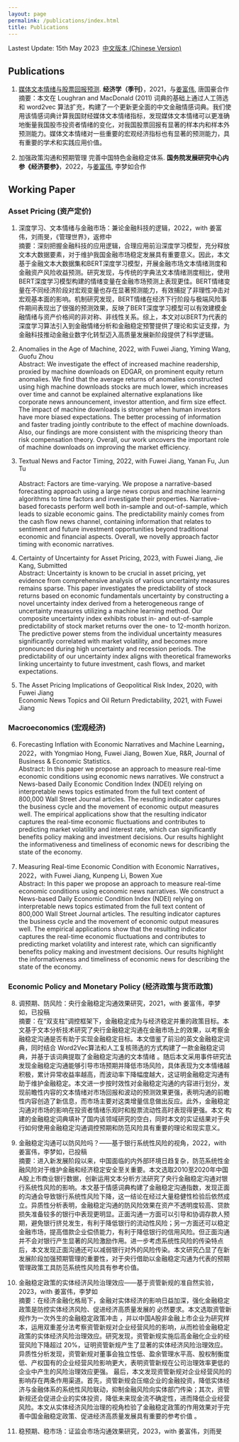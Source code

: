 ```yaml
---
layout: page
permalink: /publications/index.html
title: Publications
---
```


Lastest Update: 15th May 2023&nbsp;  [中文版本 (Chinese Version)](https://caihanlin.com/publications-zh/)

## Publications
1. [媒体文本情绪与股票回报预测](https://t.cnki.net/kcms/detail?v=hf1FnM8jOFnngK7QIKoy6pFsjExvBm_W02VmJbIt77qiGISHkEXPLXcEeXpM4q_Zd_HzFBCytPW41vVjw4jfkPOSWLAmL62JWos1Xc7_sfdMCMgAvFGicw==&uniplatform=NZKPT). **经济学（季刊）**，2021，与[姜富伟](https://fuweijiang.weebly.com/), 唐国豪合作<br>
摘要：本文在 Loughran and MacDonald (2011) 词典的基础上通过人工筛选和 word2vec 算法扩充，构建了一个更新更全面的中文金融情感词典。我们使用该情感词典计算我国财经媒体文本情绪指标，发现媒体文本情绪可以更准确地衡量我国股市投资者情绪的变化，对我国股票回报有显著的样本内和样本外预测能力。媒体文本情绪对一些重要的宏观经济指标也有显著的预测能力，具有重要的学术和实践应用价值。

1. 加强政策沟通和预期管理 完善中国特色金融稳定体系. **国务院发展研究中心内参《经济要参》**，2022，与[姜富伟](https://fuweijiang.weebly.com/), 李梦如合作

## Working Paper
### Asset Pricing (资产定价)
1. 深度学习、文本情绪与金融市场：兼论金融科技的逻辑，2022，with 姜富伟，刘雨旻，《管理世界》，返修中<br>
摘要：深刻把握金融科技的应用逻辑，合理应用前沿深度学习模型，充分释放文本大数据要素，对于维护我国金融市场稳定发展具有重要意义。因此，本文基于金融文本大数据集和BERT深度学习模型，开展金融市场文本情绪测度和金融资产风险收益预测。研究发现，与传统的字典法文本情绪测度相比，使用BERT深度学习模型构建的情绪变量在金融市场预测上表现更佳。BERT情绪变量在不同经济阶段对宏观变量也存在显著预测能力，有效捕捉了非理性冲击对宏观基本面的影响。机制研究发现，BERT情绪在经济下行阶段与极端风险事件期间表现出了很强的预测效果，反映了BERT深度学习模型可以有效建模金融情绪与资产价格间的非对称、非线性关系。综上，本文对以BERT为代表的深度学习算法引入到金融情绪分析和金融稳定预警提供了理论和实证支撑，为金融科技推动金融业数字化转型迈入高质量发展新阶段提供了科学逻辑。

2. Anomalies in the Age of Machine, 2022, with Fuwei Jiang, Yiming Wang, Guofu Zhou<br>
Abstract: We investigate the effect of increased machine readership, proxied by machine downloads on EDGAR, on prominent equity return anomalies. We find that the average returns of anomalies constructed using high machine downloads stocks are much lower, which increases over time and cannot be explained alternative explanations like corporate news announcement, investor attention, and firm size effect. The impact of machine downloads is stronger when human investors have more biased expectations. The better processing of information and faster trading jointly contribute to the effect of machine downloads. Also, our findings are more consistent with the mispricing theory than risk compensation theory. Overall, our work uncovers the important role of machine downloads on improving the market efficiency.

3. Textual News and Factor Timing, 2022, with Fuwei Jiang, Yanan Fu, Jun Tu<br>
<br>Abstract: Factors are time-varying. We propose a narrative-based forecasting approach using a large news corpus and machine learning algorithms to time factors and investigate their properties. Narrative-based forecasts perform well both in-sample and out-of-sample, which leads to sizable economic gains. The predictability mainly comes from the cash flow news channel, containing information that relates to sentiment and future investment opportunities beyond traditional economic and financial aspects. Overall, we novelly approach factor timing with economic narratives.

4. Certainty of Uncertainty for Asset Pricing, 2023, with Fuwei Jiang, Jie Kang, Submitted<br>
Abstract: Uncertainty is known to be crucial in asset pricing, yet evidence from comprehensive analysis of various uncertainty measures remains sparse. This paper investigates the predictability of stock returns based on economic fundamentals uncertainty by constructing a novel uncertainty index derived from a heterogeneous range of uncertainty measures utilizing a machine learning method. Our composite uncertainty index exhibits robust in- and out-of-sample predictability of stock market returns over the one- to 12-month horizon. The predictive power stems from the individual uncertainty measures significantly correlated with market volatility, and becomes more pronounced during high uncertainty and recession periods. The predictability of our uncertainty index aligns with theoretical frameworks linking uncertainty to future investment, cash flows, and market expectations.

5. The Asset Pricing Implications of Geopolitical Risk Index, 2020, with Fuwei Jiang <br>
Economic News Topics and Oil Return Predictability, 2021, with Fuwei Jiang 

### Macroeconomics (宏观经济)
6. Forecasting Inflation with Economic Narratives and Machine Learning，2022，with Yongmiao Hong, Fuwei Jiang,  Bowen Xue, R&R, Journal of Business & Economic Statistics. <br>
Abstract: In this paper we propose an approach to measure real-time economic conditions using economic news narratives. We construct a News-based Daily Economic Condition Index (NDEI) relying on interpretable news topics estimated from the full text content of 800,000 Wall Street Journal articles. The resulting indicator captures the business cycle and the movement of economic output measures well. The empirical applications show that the resulting indicator captures the real-time economic fluctuations and contributes to predicting market volatility and interest rate, which can significantly benefits policy making and investment decisions. Our results highlight the informativeness and timeliness of economic news for describing the state of the economy.

7. Measuring Real-time Economic Condition with Economic Narratives，2022，with Fuwei Jiang, Kunpeng Li, Bowen Xue  <br>
Abstract: In this paper we propose an approach to measure real-time economic conditions using economic news narratives. We construct a News-based Daily Economic Condition Index (NDEI) relying on interpretable news topics estimated from the full text content of 800,000 Wall Street Journal articles. The resulting indicator captures the business cycle and the movement of economic output measures well. The empirical applications show that the resulting indicator captures the real-time economic fluctuations and contributes to predicting market volatility and interest rate, which can significantly benefits policy making and investment decisions. Our results highlight the informativeness and timeliness of economic news for describing the state of the economy.

### Economic Policy and Monetary Policy (经济政策与货币政策)

8. 调预期、防风险：央行金融稳定沟通效果研究，2021，with 姜富伟，李梦如，已投稿<br>
摘要：在“双支柱”调控框架下，金融稳定成为与经济稳定并重的政策目标。本文基于文本分析技术研究了央行金融稳定沟通在金融市场上的效果，以考察金融稳定沟通是否有助于实现金融稳定目标。本文借鉴了前沿的英文金融稳定词典，同时结合 Word2Vec算法和人工复核筛选的方式构建了一款金融稳定词典，并基于该词典提取了金融稳定沟通的文本情绪 。随后本文采用事件研究法发现金融稳定沟通能够引导市场预期并降低市场风险，具体表现为文本情绪越积极，累计异常收益率越高，而波动率下降幅度越大，这证明金融稳定沟通有助于维护金融稳定。本文进一步按时效性对金融稳定沟通的内容进行划分，发现前瞻性内容的文本情绪对市场回报和波动的预测效果更强，表明沟通的前瞻性内容创造了新信息，而市场主要对这类增量信息做出反应。此外，金融稳定沟通对市场的影响在投资者情绪乐观时和股票流动性高时表现得更强。本文 构建的金融稳定词典填补了国内该领域研究的空白，同时本文的实证结果对于央行如何使用金融稳定沟通调控预期和防范风险具有重要的理论和现实意义。 

9. 金融稳定沟通可以防风险吗？——基于银行系统性风险的视角，2022，with 姜富伟，李梦如，已投稿<br>
摘要：进入新发展阶段以来，中国面临的内外部环境日趋复杂，防范系统性金融风险对于维护金融和经济稳定安全至关重要。本文选取2010至2020年中国A股上市商业银行数据，创新运用文本分析方法研究了央行金融稳定沟通对银行系统性风险的影响。本文基于情感词典构建了金融稳定沟通指数，发现正面的沟通会导致银行系统性风险下降，这一结论在经过大量稳健性检验后依然成立。异质性分析表明，金融稳定沟通的防风险效果在资产不透明度较高、贷款损失准备较多的银行中表现更明显。正面沟通一方面可以引导和协调存款人预期，避免银行挤兑发生，有利于降低银行的流动性风险；另一方面还可以稳定金融市场，提高借款企业偿债能力，有利于降低银行的信用风险。但正面沟通并不会对银行产生显著的风险激励作用。进一步考虑系统性风险的传染特点后，本文发现正面沟通还可以减弱银行对外的风险传染。本文研究凸显了在新发展阶段加强预期管理的重要性，对于央行借助以金融稳定沟通为代表的预期管理政策工具防范系统性风险具有参考价值。

10. 金融稳定政策的实体经济风险治理效应——基于资管新规的准自然实验，2023，with 姜富伟，李梦如<br>
摘要：在经济金融化格局下，金融对实体经济的影响日益加深，强化金融稳定政策是防控实体经济风险、促进经济高质量发展的 必然要求。本文选取资管新规作为一次外生的金融稳定政策冲击 ，并以中国A股非金融上市企业为研究样本，运用双重差分法考察资管新规对企业经营风险的影响，从而检验金融稳定政策的实体经济风险治理效应。研究发现，资管新规实施后高金融化企业的经营风险下降超过 20%，证明资管新规产生了显著的实体经济风险治理效应。异质性分析发现，资管新规对董事会独立性低、盈余管理水平高、股权制衡度低、产权国有的企业经营风险影响更大，表明资管新规在公司治理效率更低的企业中产生的风险治理效应更强。 最后，本文发现资管新规对企业经营风险的影响存在两条作用渠道。首先，资管新规会压缩企业的金融投资，降低实体经济与金融体系的系统性风险联动，抑制金融风险向实体部门传染；其次，资管新规还会促进企业的实体投资，降低未来现金流不确定性，进而降低企业经营风险。本文从实体经济风险治理的视角检验了金融稳定政策的作用效果对于完善中国金融稳定政策、促进经济高质量发展具有重要的参考价值 。

11. 稳预期、稳市场：证监会市场沟通效果研究，2023，with 姜富伟，刘雨旻
